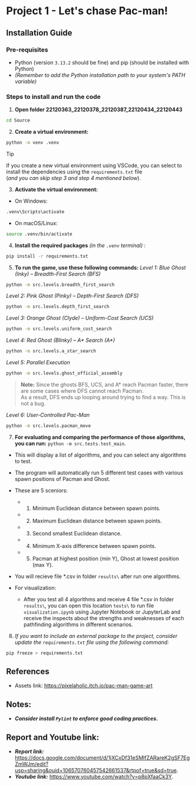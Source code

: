 # Project 1 - Let's chase Pac-man!

## Installation Guide

### Pre-requisites

- Python (version `3.13.2` should be fine) and pip (should be installed with Python)
- _(Remember to add the Python installation path to your system's PATH variable)_

### Steps to install and run the code

1. **Open folder 22120363_22120378_22120387_22120434_22120443**

```bash
cd Source
```
2. **Create a virtual environment:**

```bash
python -m venv .venv
```

> [!Tip]
> If you create a new virtual environment using VSCode, you can select to install the dependencies using the `requirements.txt` file\
> (_and you can skip step 3 and step 4 mentioned below_).

3. **Activate the virtual environment:**

- On Windows:

```bash
.venv\Scripts\activate
```

- On macOS/Linux:

```bash
source .venv/bin/activate
```

4. **Install the required packages** _(in the `.venv` terminal)_ :

```bash
pip install -r requirements.txt
```

5. **To run the game, use these following commands:**
_Level 1: Blue Ghost (Inky) – Breadth-First Search (BFS)_

```bash
python -m src.levels.breadth_first_search
```

_Level 2: Pink Ghost (Pinky) – Depth-First Search (DFS)_

```bash
python -m src.levels.depth_first_search
```

_Level 3: Orange Ghost (Clyde) – Uniform-Cost Search (UCS)_

```bash
python -m src.levels.uniform_cost_search
```

_Level 4: Red Ghost (Blinky) – A* Search (A*)_

```bash
python -m src.levels.a_star_search
```

_Level 5: Parallel Execution_

```bash
python -m src.levels.ghost_official_assembly
```
>  **Note:** Since the ghosts BFS, UCS, and A* reach Pacman faster, there are some cases where DFS cannot reach Pacman.  
> As a result, DFS ends up looping around trying to find a way. This is not a bug.

_Level 6: User-Controlled Pac-Man_

```bash
python -m src.levels.pacman_move
```

7. **For evaluating and comparing the performance of those algorithms, you can run:** `python -m src.tests.test_main`. 

  - This will display a list of algorithms, and you can select any algorithms to test. 
  - The program will automatically run 5 different test cases with various spawn positions of Pacman and Ghost.
  - These are 5 sceniors:
    * 1. Minimum Euclidean distance between spawn points.
    * 2. Maximum Euclidean distance between spawn points.
    * 3. Second smallest Euclidean distance.
    * 4. Minimum X-axis difference between spawn points.
    * 5. Pacman at highest position (min Y), Ghost at lowest position (max Y).
  - You will recieve file *.csv in folder `results\` after run one algorithms.

- For visualization:

  - After you test all 4 algorithms and receive 4 file *.csv in folder `results\`, you can open this location `tests\` to run file `visualization.ipynb` using Jupyter Notebook or JupyterLab and receive the inspects about the strengths and weaknesses of each pathfinding algorithms in different scenarios.

8. _If you want to include an external package to the project, consider update the `requirements.txt` file using the following command:_

```bash
pip freeze > requirements.txt
```

## References

- Assets link: https://pixelaholic.itch.io/pac-man-game-art

## Notes:

- **_Consider install `Pylint` to enforce good coding practices._**

## Report and Youtube link:

- **_Report link:_**  <https://docs.google.com/document/d/1jXCxDf31eSMlfZARareK2gSF7EgZmWJm/edit?usp=sharing&ouid=106570760457542661537&rtpof=true&sd=true>.
- **_Youtube link:_** <https://www.youtube.com/watch?v=p8pXfaaCk3Y>.